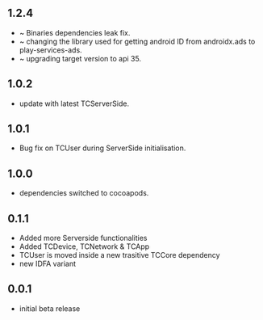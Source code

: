 ## 1.2.4

* ~ Binaries dependencies leak fix. 
* ~ changing the library used for getting android ID from androidx.ads to play-services-ads.
* ~ upgrading target version to api 35.

## 1.0.2

* update with latest TCServerSide.

## 1.0.1

* Bug fix on TCUser during ServerSide initialisation.

## 1.0.0

* dependencies switched to cocoapods.

## 0.1.1

* Added more Serverside functionalities 
* Added TCDevice, TCNetwork & TCApp
* TCUser is moved inside a new trasitive TCCore dependency
* new IDFA variant

## 0.0.1

* initial beta release
